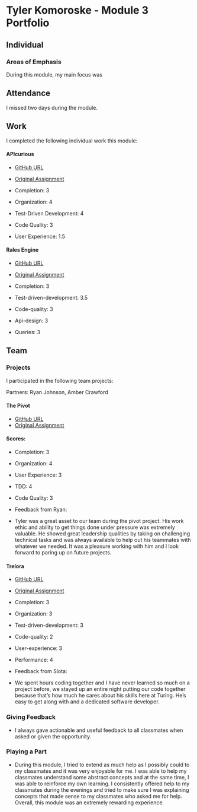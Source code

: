 # Tyler Komoroske - Module 3 Portfolio

## Individual

### Areas of Emphasis

During this module, my main focus was

## Attendance

I missed two days during the module.

## Work

I completed the following individual work this module:

#### APIcurious

* [GitHub URL](https://github.com/tjkomor/twitter_clone)
* [Original
Assignment](https://github.com/turingschool/lesson_plans/blob/master/ruby_03-professional_rails_applications/apicurious.md)


* Completion: 3
* Organization: 4
* Test-Driven Development: 4  
* Code Quality: 3
* User Experience: 1.5


#### Rales Engine

* [GitHub URL](https://github.com/tjkomor/rails_engine)
* [Original
Assignment](https://github.com/turingschool/lesson_plans/blob/master/ruby_03-professional_rails_applications/rails_engine.md)

* Completion: 3
* Test-driven-development: 3.5
* Code-quality: 3
* Api-design: 3
* Queries: 3

## Team

### Projects

I participated in the following team projects:

Partners: Ryan Johnson, Amber Crawford
#### The Pivot

* [GitHub URL](https://github.com/tjkomor/bidding_wars)
* [Original
Assignment](https://github.com/turingschool/challenges/blob/master/the_pivot.markdown)


#### Scores:

* Completion: 3
* Organization: 4
* User Experience: 3
* TDD: 4
* Code Quality: 3

* Feedback from Ryan:
* Tyler was a great asset to our team during the pivot project. His work ethic and ability to get things done under pressure was extremely valuable.  He showed great leadership qualities by taking on challenging technical tasks and was always available to help out his teammates with whatever we needed. It was a pleasure working with him and I look forward to paring up on future projects.

#### Trelora

* [GitHub URL](https://bitbucket.org/zillowb/zillowbeasts)
* [Original
Assignment](https://github.com/turingschool/challenges/blob/master/self_directed.markdown)


* Completion: 3
* Organization: 3
* Test-driven-development: 3
* Code-quality: 2
* User-experience: 3
* Performance: 4

* Feedback from Slota:
* We spent hours coding together and I have never learned so much on a project before, we stayed up an entire night putting our code together because that’s how much he cares about his skills here at Turing. He’s easy to get along with and a dedicated software developer.

### Giving Feedback

* I always gave actionable and useful feedback to all classmates when asked or given the opportunity.

### Playing a Part

* During this module, I tried to extend as much help as I possibly could to my classmates and it was very enjoyable for me. I was able to help my classmates understand some abstract concepts and at the same time, I was able to reinforce my own learning. I consistently offered help to my classmates during the evenings and tried to make sure I was explaining concepts that made sense to my classmates who asked me for help. Overall, this module was an extremely rewarding experience.
